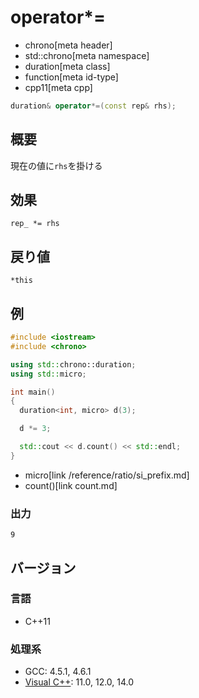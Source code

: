 # operator*=
* chrono[meta header]
* std::chrono[meta namespace]
* duration[meta class]
* function[meta id-type]
* cpp11[meta cpp]

```cpp
duration& operator*=(const rep& rhs);
```

## 概要
現在の値に`rhs`を掛ける


## 効果
`rep_ *= rhs`


## 戻り値
`*this`


## 例
```cpp example
#include <iostream>
#include <chrono>

using std::chrono::duration;
using std::micro;

int main()
{
  duration<int, micro> d(3);

  d *= 3;

  std::cout << d.count() << std::endl;
}
```
* micro[link /reference/ratio/si_prefix.md]
* count()[link count.md]

### 出力
```
9
```

## バージョン
### 言語
- C++11

### 処理系
- GCC: 4.5.1, 4.6.1
- [Visual C++](/implementation.md#visual_cpp): 11.0, 12.0, 14.0
